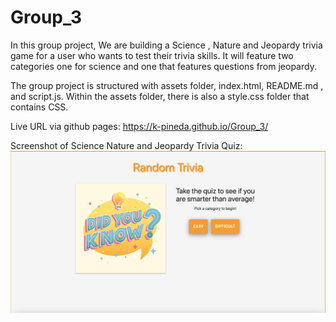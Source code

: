 # Group_3
In this group project, We are building a Science , Nature and Jeopardy trivia game for a user who wants to test their trivia skills. It will feature two categories one for science and one that features questions from jeopardy.

The group project is structured with assets folder, index.html, README.md , and script.js. Within the assets folder, there is also a style.css folder that contains CSS. 

Live URL via github pages: https://k-pineda.github.io/Group_3/

Screenshot of Science Nature and Jeopardy Trivia Quiz:
![Screenshot of Trivia Quiz](./Trivia-Quiz.png)
